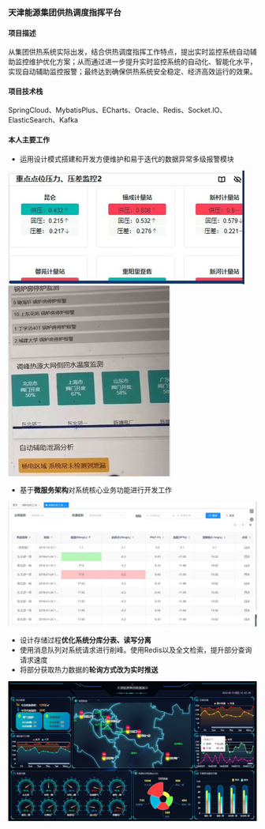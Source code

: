 ### 天津能源集团供热调度指挥平台

#### 项目描述

从集团供热系统实际出发，结合供热调度指挥工作特点，提出实时监控系统自动辅助监控维护优化方案；从而通过进一步提升实时监控系统的自动化、智能化水平，实现自动辅助监控报警；最终达到确保供热系统安全稳定、经济高效运行的效果。

#### 项目技术栈

SpringCloud、MybatisPlus、ECharts、Oracle、Redis、Socket.IO、 ElasticSearch、Kafka


#### 本人主要工作
- 运用设计模式搭建和开发方便维护和易于迭代的数据异常多级报警模块

![本地路径](./img/2.jpg "多级报警") 
![本地路径](./img/4.jpg "多级报警") 


- 基于**微服务架构**对系统核心业务功能进行开发工作

![本地路径](./img/3.jpg "核心功能") 

- 设计存储过程**优化系统分库分表、读写分离**
- 使用消息队列对系统请求进行削峰。使用Redis以及全文检索，提升部分查询请求速度
- 将部分获取热力数据的**轮询方式改为实时推送**

![本地路径](./img/1.JPG "大屏") 


